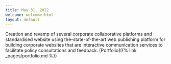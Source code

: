 ```yaml
---
title: May 31, 2022
welcome: welcome.html
layout: default
---
```


Creation and revamp of several corporate collaborative platforms and standardised website using the-state-of-the-art web publishing platform for building corporate websites that are interactive communication services to facilitate policy consultations and feedback. 
[Portfolio]({% link _pages/portfolio.md %})
<div class="img_row-hp">
    <a href="/virginie.desmedt.github.io/assets/project-2.png"> <img class="col one" src="{{ site.baseurl }}/virginie.desmedt.github.io/assets/project-2.png" alt="" title="example image"/></a>
    <div class="col three caption">
